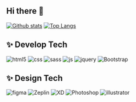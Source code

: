 ## Hi there 👋
[![Github stats](https://github-readme-stats.vercel.app/api?username=iam-haeun&custom_title=Haeun's&nbsp;github&nbsp;👀&title_color=e9658e&text_color=e9658e)](https://github.com/iam-haeun/github-readme-stats)
[![Top Langs](https://github-readme-stats.vercel.app/api/top-langs/?username=iam-haeun&layout=compact&custom_title=My&nbsp;Language&nbsp;⌨️&title_color=e9658e&text_color=e9658e)](https://github.com/iam-haeun/github-readme-stats)

## ✨ Develop Tech
![html5](https://img.shields.io/badge/HTML5-E34F26?style=flat-square&logo=html5&logoColor=white)
![css](https://img.shields.io/badge/CSS-F68212?&style=flat-square&logo=css3&logoColor=white)
![sass](https://img.shields.io/badge/SCSS-CC6699?style=flat-square&logo=sass&logoColor=white)
![js](https://img.shields.io/badge/JavaScript-F7DF1E?style=flat-square&logo=JavaScript&logoColor=white)
![jquery](https://img.shields.io/badge/jQuery-0769AD?style=flat-square&logo=jquery&logoColor=white)
![Bootstrap](https://img.shields.io/badge/Bootstrap-563D7C?style=flat-square&logo=bootstrap&logoColor=white)

## ✨ Design Tech
![figma](https://img.shields.io/badge/Figma-F24E1E?style=flat-square&logo=figma&logoColor=white)
![Zeplin](https://img.shields.io/badge/Zeplin-f69634?style=flat-square)
![XD](https://img.shields.io/badge/Adobe%20XD-470137?style=flat-square&logo=Adobe%20XD&logoColor=#FF61F6)
![Photoshop](https://img.shields.io/badge/Adobe%20Photoshop-31A8FF?style=flat-square&logo=Adobe%20Photoshop&logoColor=black)
![illustrator](https://img.shields.io/badge/Adobe%20Illustrator-FF9A00?style=flat-square&logo=adobe%20illustrator&logoColor=white)
